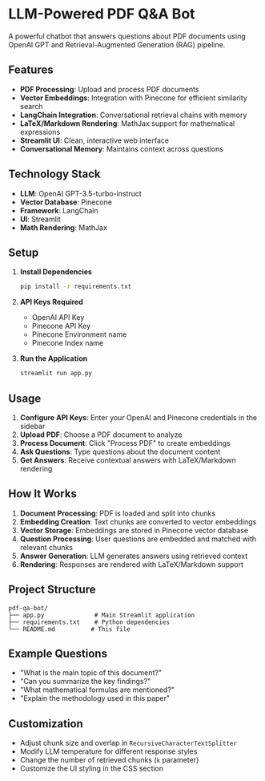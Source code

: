 # LLM-Powered PDF Q&A Bot

A powerful chatbot that answers questions about PDF documents using OpenAI GPT and Retrieval-Augmented Generation (RAG) pipeline.

## Features

- **PDF Processing**: Upload and process PDF documents
- **Vector Embeddings**: Integration with Pinecone for efficient similarity search
- **LangChain Integration**: Conversational retrieval chains with memory
- **LaTeX/Markdown Rendering**: MathJax support for mathematical expressions
- **Streamlit UI**: Clean, interactive web interface
- **Conversational Memory**: Maintains context across questions

## Technology Stack

- **LLM**: OpenAI GPT-3.5-turbo-instruct
- **Vector Database**: Pinecone
- **Framework**: LangChain
- **UI**: Streamlit
- **Math Rendering**: MathJax

## Setup

1. **Install Dependencies**
   ```bash
   pip install -r requirements.txt
   ```

2. **API Keys Required**
   - OpenAI API Key
   - Pinecone API Key
   - Pinecone Environment name
   - Pinecone Index name

3. **Run the Application**
   ```bash
   streamlit run app.py
   ```

## Usage

1. **Configure API Keys**: Enter your OpenAI and Pinecone credentials in the sidebar
2. **Upload PDF**: Choose a PDF document to analyze
3. **Process Document**: Click "Process PDF" to create embeddings
4. **Ask Questions**: Type questions about the document content
5. **Get Answers**: Receive contextual answers with LaTeX/Markdown rendering

## How It Works

1. **Document Processing**: PDF is loaded and split into chunks
2. **Embedding Creation**: Text chunks are converted to vector embeddings
3. **Vector Storage**: Embeddings are stored in Pinecone vector database
4. **Question Processing**: User questions are embedded and matched with relevant chunks
5. **Answer Generation**: LLM generates answers using retrieved context
6. **Rendering**: Responses are rendered with LaTeX/Markdown support

## Project Structure

```
pdf-qa-bot/
├── app.py              # Main Streamlit application
├── requirements.txt    # Python dependencies
└── README.md          # This file
```

## Example Questions

- "What is the main topic of this document?"
- "Can you summarize the key findings?"
- "What mathematical formulas are mentioned?"
- "Explain the methodology used in this paper"

## Customization

- Adjust chunk size and overlap in `RecursiveCharacterTextSplitter`
- Modify LLM temperature for different response styles
- Change the number of retrieved chunks (`k` parameter)
- Customize the UI styling in the CSS section